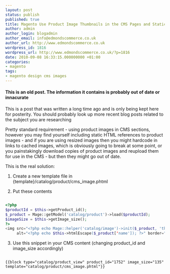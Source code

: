 ```yaml
---
layout: post
status: publish
published: true
title: Magento Use Product Image Thumbnails in the CMS Pages and Static Blocks
author: admin
author_login: blogadmin
author_email: info@edmondscommerce.co.uk
author_url: http://www.edmondscommerce.co.uk
wordpress_id: 1816
wordpress_url: http://www.edmondscommerce.co.uk/?p=1816
date: 2010-09-08 16:33:15.000000000 +01:00
categories:
- magento
tags:
- magento design cms images
---
```

<div class="oldpost"><h4>This is an old post. The information it contains is probably out of date or innacurate</h4>
<p>
This is a post that was written a long time ago and is only being kept here for posterity.
You should probably look up more recent blog posts related to the subject you are researching
</p>
</div>
Pretty standard requirement - using product images in CMS sections, however you may find yourself including static HTML references to product images - and if you are using resized images then you might hardcode in links to cached images, which is obviously going to break at some point, or you painstakingly download copies of product images and reupload them for use in the CMS - but then they might go out of date.

This is the real solution:

1. Create a new template file in {template}/catalog/product/cms_image.phtml

2. Put these contents

```php

<?php
$productId = $this->getProduct_id();
$_product = Mage::getModel('catalog/product')->load($productId);
$imageSize = $this->getImage_size();
?>
<img src="<?php echo Mage::helper('catalog/image')->init($_product, 'thumbnail')->resize($imageSize, $imageSize); ?>"
     alt="<?php echo $this->htmlEscape($_product['name']); ?>" border="0" width="<?php echo $imageSize;?>" />

```

3. Use this snippet in your CMS content (changing product_id and image_size accordingly)
```

{{block type="catalog/product_view" product_id="1752" image_size="135" template="catalog/product/cms_image.phtml"}}

```
